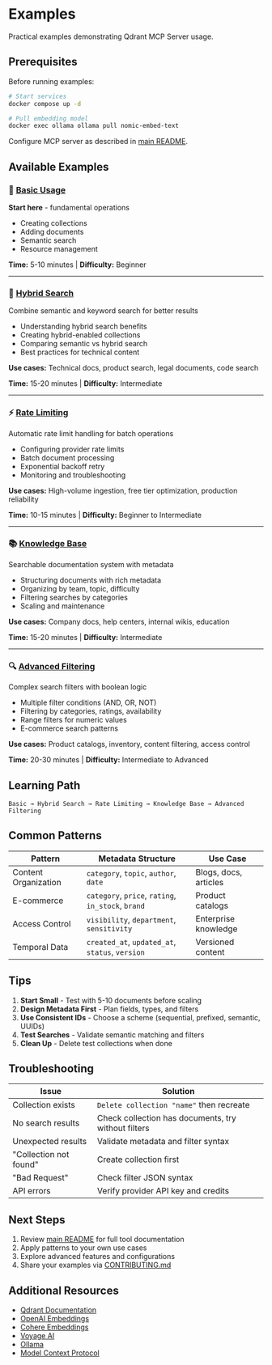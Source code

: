 # Examples

Practical examples demonstrating Qdrant MCP Server usage.

## Prerequisites

Before running examples:

```bash
# Start services
docker compose up -d

# Pull embedding model
docker exec ollama ollama pull nomic-embed-text
```

Configure MCP server as described in [main README](../README.md).

## Available Examples

### 🎯 [Basic Usage](./basic/)

**Start here** - fundamental operations

- Creating collections
- Adding documents
- Semantic search
- Resource management

**Time:** 5-10 minutes | **Difficulty:** Beginner

---

### 🔀 [Hybrid Search](./hybrid-search/)

Combine semantic and keyword search for better results

- Understanding hybrid search benefits
- Creating hybrid-enabled collections
- Comparing semantic vs hybrid search
- Best practices for technical content

**Use cases:** Technical docs, product search, legal documents, code search

**Time:** 15-20 minutes | **Difficulty:** Intermediate

---

### ⚡ [Rate Limiting](./rate-limiting/)

Automatic rate limit handling for batch operations

- Configuring provider rate limits
- Batch document processing
- Exponential backoff retry
- Monitoring and troubleshooting

**Use cases:** High-volume ingestion, free tier optimization, production reliability

**Time:** 10-15 minutes | **Difficulty:** Beginner to Intermediate

---

### 📚 [Knowledge Base](./knowledge-base/)

Searchable documentation system with metadata

- Structuring documents with rich metadata
- Organizing by team, topic, difficulty
- Filtering searches by categories
- Scaling and maintenance

**Use cases:** Company docs, help centers, internal wikis, education

**Time:** 15-20 minutes | **Difficulty:** Intermediate

---

### 🔍 [Advanced Filtering](./filters/)

Complex search filters with boolean logic

- Multiple filter conditions (AND, OR, NOT)
- Filtering by categories, ratings, availability
- Range filters for numeric values
- E-commerce search patterns

**Use cases:** Product catalogs, inventory, content filtering, access control

**Time:** 20-30 minutes | **Difficulty:** Intermediate to Advanced

## Learning Path

```
Basic → Hybrid Search → Rate Limiting → Knowledge Base → Advanced Filtering
```

## Common Patterns

| Pattern              | Metadata Structure                                 | Use Case              |
| -------------------- | -------------------------------------------------- | --------------------- |
| Content Organization | `category`, `topic`, `author`, `date`              | Blogs, docs, articles |
| E-commerce           | `category`, `price`, `rating`, `in_stock`, `brand` | Product catalogs      |
| Access Control       | `visibility`, `department`, `sensitivity`          | Enterprise knowledge  |
| Temporal Data        | `created_at`, `updated_at`, `status`, `version`    | Versioned content     |

## Tips

1. **Start Small** - Test with 5-10 documents before scaling
2. **Design Metadata First** - Plan fields, types, and filters
3. **Use Consistent IDs** - Choose a scheme (sequential, prefixed, semantic, UUIDs)
4. **Test Searches** - Validate semantic matching and filters
5. **Clean Up** - Delete test collections when done

## Troubleshooting

| Issue                  | Solution                                            |
| ---------------------- | --------------------------------------------------- |
| Collection exists      | `Delete collection "name"` then recreate            |
| No search results      | Check collection has documents, try without filters |
| Unexpected results     | Validate metadata and filter syntax                 |
| "Collection not found" | Create collection first                             |
| "Bad Request"          | Check filter JSON syntax                            |
| API errors             | Verify provider API key and credits                 |

## Next Steps

1. Review [main README](../README.md) for full tool documentation
2. Apply patterns to your own use cases
3. Explore advanced features and configurations
4. Share your examples via [CONTRIBUTING.md](../CONTRIBUTING.md)

## Additional Resources

- [Qdrant Documentation](https://qdrant.tech/documentation/)
- [OpenAI Embeddings](https://platform.openai.com/docs/guides/embeddings)
- [Cohere Embeddings](https://docs.cohere.com/docs/embeddings)
- [Voyage AI](https://docs.voyageai.com/)
- [Ollama](https://ollama.ai/docs)
- [Model Context Protocol](https://modelcontextprotocol.io/)
